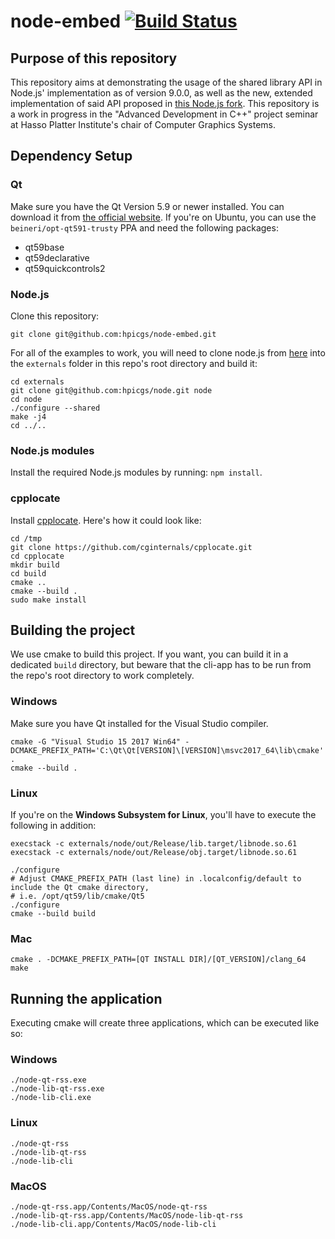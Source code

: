 # node-embed [![Build Status](https://travis-ci.org/hpicgs/node-embed.svg?branch=master)](https://travis-ci.org/hpicgs/node-embed)

## Purpose of this repository

This repository aims at demonstrating the usage of the shared library API in Node.js' implementation as of version 9.0.0, as well as the new, extended implementation of said API proposed in [this Node.js fork](https://github.com/hpicgs/node). This repository is a work in progress in the "Advanced Development in C++" project seminar at Hasso Platter Institute's chair of Computer Graphics Systems.

## Dependency Setup

### Qt

Make sure you have the Qt Version 5.9 or newer installed.
You can download it from [the official website](https://download.qt.io/official_releases/qt/).
If you're on Ubuntu, you can use the `beineri/opt-qt591-trusty` PPA and need the following packages:
- qt59base
- qt59declarative
- qt59quickcontrols2

### Node.js

Clone this repository:
```
git clone git@github.com:hpicgs/node-embed.git
```

For all of the examples to work, you will need to clone node.js from [here](https://github.com/hpicgs/node) into the ```externals``` folder in this repo's root directory and build it:
```
cd externals
git clone git@github.com:hpicgs/node.git node
cd node
./configure --shared
make -j4
cd ../..
```

### Node.js modules

Install the required Node.js modules by running: ```npm install```.

### cpplocate

Install [cpplocate](https://github.com/cginternals/cpplocate.git). Here's how it could look like:

```
cd /tmp
git clone https://github.com/cginternals/cpplocate.git
cd cpplocate
mkdir build
cd build
cmake ..
cmake --build .
sudo make install
```

## Building the project

We use cmake to build this project. If you want, you can build it in a dedicated ```build``` directory, but beware that the cli-app has to be run from the repo's root directory to work completely.

### Windows

Make sure you have Qt installed for the Visual Studio compiler.

```
cmake -G "Visual Studio 15 2017 Win64" -DCMAKE_PREFIX_PATH='C:\Qt\Qt[VERSION]\[VERSION]\msvc2017_64\lib\cmake' .
cmake --build .
```

### Linux

If you're on the **Windows Subsystem for Linux**, you'll have to execute the following in addition:
```
execstack -c externals/node/out/Release/lib.target/libnode.so.61
execstack -c externals/node/out/Release/obj.target/libnode.so.61
```

```
./configure
# Adjust CMAKE_PREFIX_PATH (last line) in .localconfig/default to include the Qt cmake directory,
# i.e. /opt/qt59/lib/cmake/Qt5
./configure
cmake --build build
```

### Mac

```
cmake . -DCMAKE_PREFIX_PATH=[QT INSTALL DIR]/[QT_VERSION]/clang_64
make
```

## Running the application

Executing cmake will create three applications, which can be executed like so:

### Windows
```
./node-qt-rss.exe
./node-lib-qt-rss.exe
./node-lib-cli.exe
```

### Linux
```
./node-qt-rss
./node-lib-qt-rss
./node-lib-cli
```

### MacOS
```
./node-qt-rss.app/Contents/MacOS/node-qt-rss
./node-lib-qt-rss.app/Contents/MacOS/node-lib-qt-rss
./node-lib-cli.app/Contents/MacOS/node-lib-cli
```
